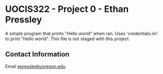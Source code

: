 # UOCIS322 - Project 0 - Ethan Pressley

A simple program that prints "Hello world" when ran.
Uses 'credentials.ini' to print "Hello world". This file is not staged with this project.

## Contact Information

Email [epressle@uoregon.edu](mailto:epressle@uoregon.edu) 


